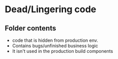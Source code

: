 # Dead/Lingering code

## Folder contents

- code that is hidden from production env.
- Contains bugs/unfinished business logic
- It isn't used in the production build components
